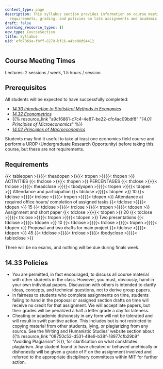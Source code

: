 ```yaml
---
content_type: page
description: This syllabus section provides information on course meeting times, prerequisites,
  requirements, grading, and policies on late assignments and academic honesty.
draft: false
learning_resource_types: []
ocw_type: CourseSection
title: Syllabus
uid: efd7369a-fbff-8270-bf16-a4bc88d94412
---
```

## Course Meeting Times

Lectures: 2 sessions / week, 1.5 hours / session

## Prerequisites

All students will be expected to have successfully completed:

- [*14.30 Introduction to Statistical Methods in Economics*](/courses/14-30-introduction-to-statistical-methods-in-economics-spring-2009)
- [*14.32 Econometrics*](/courses/14-32-econometrics-spring-2007)
- {{% resource_link "a9c16861-c7c4-4e87-be22-cfc4ac09bdf8" "*14.01 Principles of Microeconomics*" %}}
- [*14.02 Principles of Macroeconomics*](/courses/14-02-principles-of-macroeconomics-spring-2014)

Students may find it useful to take at least one economics field course and perform a UROP (Undergraduate Research Opportunity) before taking this course, but these are not requirements.

## Requirements

{{< tableopen >}}{{< theadopen >}}{{< tropen >}}{{< thopen >}}
ACTIVITIES
{{< thclose >}}{{< thopen >}}
PERCENTAGES
{{< thclose >}}{{< trclose >}}{{< theadclose >}}{{< tbodyopen >}}{{< tropen >}}{{< tdopen >}}
Attendance and participation
{{< tdclose >}}{{< tdopen >}}
10
{{< tdclose >}}{{< trclose >}}{{< tropen >}}{{< tdopen >}}
Attendance at required office hours/ completion of assigned tasks
{{< tdclose >}}{{< tdopen >}}
15
{{< tdclose >}}{{< trclose >}}{{< tropen >}}{{< tdopen >}}
Assignment and short paper
{{< tdclose >}}{{< tdopen >}}
20
{{< tdclose >}}{{< trclose >}}{{< tropen >}}{{< tdopen >}}
Two presentations
{{< tdclose >}}{{< tdopen >}}
10
{{< tdclose >}}{{< trclose >}}{{< tropen >}}{{< tdopen >}}
Proposal and two drafts for main project
{{< tdclose >}}{{< tdopen >}}
45
{{< tdclose >}}{{< trclose >}}{{< tbodyclose >}}{{< tableclose >}}

There will be no exams, and nothing will be due during finals week.

## 14.33 Policies

- You are permitted, in fact encouraged, to discuss all course material with other students in the class. However, you must, obviously, hand in your own individual papers. Discussion with others is intended to clarify ideas, concepts, and technical questions, not to derive group papers.
- In fairness to students who complete assignments on time, students failing to hand in the proposal or assigned section drafts on time will receive no credit for that assignment. We will accept late papers, but their grades will be penalized a half a letter grade a day for lateness.
- Cheating or academic dishonesty in any form will not be tolerated and will result in swift punitive action. This includes but is not restricted to copying material from other students, lying, or plagiarizing from any source. See the Writing and Humanistic Studies' website section about {{% resource_link "08750c52-d531-48e9-b38f-18977cfb29b9" "Avoiding Plagiarism" %}}, for clarification on what constitutes plagiarism. Any student found to have cheated or behaved unethically or dishonestly will be given a grade of F on the assignment involved and referred to the appropriate disciplinary committees within MIT for further action.